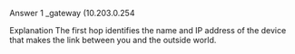Answer
1  _gateway (10.203.0.254

Explanation
The first hop identifies the name and IP address of the device that makes the link between you and the outside world.